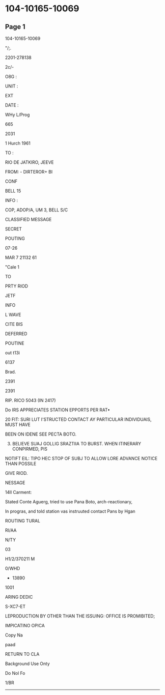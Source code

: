 # 104-10165-10069

## Page 1

104-10165-10069

"/;.

2201-278138

2c/-

O8G :

UNIT :

EXT

DATE :

WHy L/Prog

665

2031

1 Hurch 1961

TO :

RIO DE JATKIRO, JEEVE

FROM: - DIRTEROR+ BI

CONF

BELL 15

INFO :

COP, ADOP/A, UM 3, BELL S/C

CLASSIFIED MESSAGE

SECRET

POUTING

07-26

MAR 7 21132 61

"Cale 1

TO

PRTY RIOD

JETF

INFO

L WAVE

CITE BIS

DEFERRED

POUTINE

out t13i

6137

Brad.

2391

2391

RIP. RICO 5043 (IN 2417)

Do IRS APPRECIATES STATION EPPORTS PER RAT•

20 FIT: SURI LUT I'STRUCTED CONTACT AY PARTICULAR INDIVIDUAIS, MUST HAVE

BEEN ON IDENE SEE PECTA BOTO.

3. BELIEVE SUAJ GOLLIG SRAZTIIA TO BURST. WHEN ITINERARY CONPIRMED, PIS

NOTIFT EIL: TIPO HEC STOP OF SUBJ TO ALLOW LORE ADVANCE NOTICE THAN POSSILE

GIVE RIOD.

NESSAGE

14ll Carment:

Stated Conte Aguerg, tried to use Pana Boto, arch-reactionary,

In progras, and told station vas instruuted contact Pans by Hgan

ROUTING TURAL

RI/AA

N/TY

03

H1/2/370211 M

0/WHD

* 13890

1001

ARING DEDIC

S-XC7-ET

LEPRODUCTION BY OTHER THAN THE ISSUING: OFFICE IS PROMIBITED;

IMPICATINO OPICA

Copy Na

paad

RETURN TO CLA

Background Use Onty

Do Nol Fo

1/BR

---

